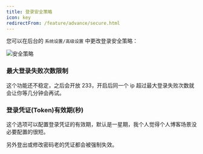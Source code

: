 ```yaml
---
title: 登录安全策略
icon: key
redirectFrom: /feature/advance/secure.html
---
```


您可以在后台的 `系统设置/高级设置` 中更改登录安全策略：

![安全策略](https://pic.mereith.com/img/727e4d6323ecd3f247af13fc652161f8.clipboard-2023-02-01.png)

### 最大登录失败次数限制

这个功能还不稳定，之后会开放 233，开启后同一个 ip 超过最大登录失败次数就会让你等几分钟会再试。

### 登录凭证(Token)有效期(秒)

这个选项可以配置登录凭证的有效期，默认是一星期，我个人觉得个人博客场景没必要配置的很短。

另外登出或修改密码老的凭证都会被强制失效。
